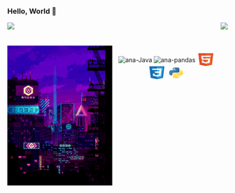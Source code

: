 ### Hello, World 👋

<div>
  
  <img  height="180em" src="https://github-readme-stats.vercel.app/api?username=anabarrsm&show_icons=true&theme=jolly&include_all_commits=true&count_private=true"/>
  <img align="right" height="140em" src="https://github-readme-stats.vercel.app/api/top-langs/?username=anabarrsm&layout=compact&langs_count=16&theme=jolly" /> 
</div>
<br>
<div  align="center"> 
  <div style="display: inline_block"><br>
    <img align="left" height="320" width="240" alt="city-lights" src="fzUl.gif">
  </div>
  
<div style="display: inline_block"><br>
  <img align="center" alt="ana-Java" height="30" width="40" src="https://cdn.icon-icons.com/icons2/2415/PNG/512/java_original_wordmark_logo_icon_146459.png">
  <img align="center" alt="ana-pandas" height="30" width="50" src="https://upload.wikimedia.org/wikipedia/commons/thumb/e/ed/Pandas_logo.svg/2560px-Pandas_logo.svg.png">
  <img align="center" alt="ana-HTML" height="30" width="40" src="https://raw.githubusercontent.com/devicons/devicon/master/icons/html5/html5-original.svg">
  <img align="center" alt="ana-CSS" height="30" width="40" src="https://raw.githubusercontent.com/devicons/devicon/master/icons/css3/css3-original.svg">
  <img align="center" alt="ana-Python" height="30" width="40" src="https://raw.githubusercontent.com/devicons/devicon/master/icons/python/python-original.svg">
</div>
